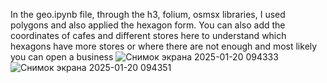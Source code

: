 In the geo.ipynb file, through the h3, folium, osmsx libraries, I used polygons and also applied the hexagon form. You can also add the coordinates of cafes and different stores here to understand which hexagons have more stores or where there are not enough and most likely you can open a business
![Снимок экрана 2025-01-20 094333](https://github.com/user-attachments/assets/61eb77bb-ec98-4cee-97cd-7c965fae634d)
![Снимок экрана 2025-01-20 094351](https://github.com/user-attachments/assets/0b7563ae-8792-405d-850b-a97335f3ba16)
